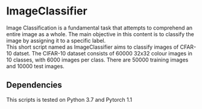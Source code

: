 # ImageClassifier
Image Classification is a fundamental task that attempts to comprehend an entire image as a whole. The main objective in this content is to classify the image by assigning it to a specific label.  
This short script named as ImageClassifier aims to classify images of CFAR-10 datset. The CIFAR-10 dataset consists of 60000 32x32 colour images in 10 classes, with 6000 images per class. There are 50000 training images and 10000 test images.

## Dependencies

This scripts is tested on Python 3.7 and Pytorch 1.1
